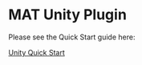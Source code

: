 # MAT Unity Plugin

Please see the Quick Start guide here:

[Unity Quick Start](http://support.mobileapptracking.com/entries/28339054-Unity-v3-1-Quick-Start)
